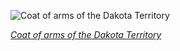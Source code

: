 
![Coat of arms of the Dakota Territory](https://upload.wikimedia.org/wikipedia/commons/thumb/6/64/Dakota_territory_coat_of_arms_%28illustrated%2C_1876%29.jpg/600px-Dakota_territory_coat_of_arms_%28illustrated%2C_1876%29.jpg)

*[Coat of arms of the Dakota Territory](https://wikipedia.org/wiki/File:Dakota_territory_coat_of_arms_(illustrated,_1876).jpg)*
